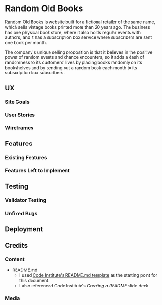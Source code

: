 # Random Old Books

Random Old Books is website built for a fictional retailer of the same name, which sells vintage books printed more than 20 years ago. The business has one physical book store, where it also holds regular events with authors, and it has a subscription box service where subscribers are sent one book per month.

The company's unique selling proposition is that it believes in the positive power of random events and chance encounters, so it adds a dash of randomness to its customers' lives by placing books randomly on its bookshelves and by sending out a random book each month to its subscription box subscribers.

## UX

### Site Goals

### User Stories

### Wireframes

## Features 

### Existing Features

### Features Left to Implement

## Testing 

### Validator Testing 

### Unfixed Bugs

## Deployment

## Credits 

### Content 

- README.md
  - I used [Code Institute's README.md template](https://github.com/Code-Institute-Solutions/readme-template/blob/master/README.md) as the starting point for this document.
  - I also referenced Code Institute's *Creating a README* slide deck.

### Media
